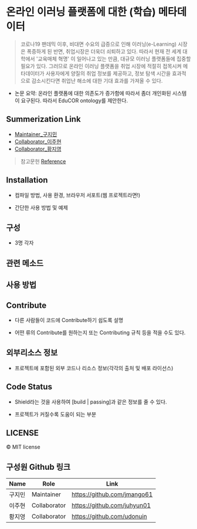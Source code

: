 # 온라인 이러닝 플랫폼에 대한 (학습) 메타데이터 

> 코로나19 팬데믹 이후, 비대면 수요의 급증으로 인해 이러닝(e-Learning) 시장은 폭증하게 된 반면, 취업시장은 더욱더 쇠퇴하고 있다. 따라서 현재 전 세계 대학에서 '교육매체 혁명' 이 일어나고 있는 만큼, 대규모 이러닝 플랫폼들에 집중할 필요가 있다. 그러므로 온라인 이러닝 플랫폼을 취업 시장에 적절히 접목시켜 메타데이터가 사용자에게 양질의 취업 정보를 제공하고, 정보 탐색 시간을 효과적으로 감소시킨다면 취업난 해소에 대한 기대 효과를 가져올 수 있다.

+ 논문 요약: 온라인 플랫폼에 대한 의존도가 증가함에 따라서 좀더 개인화된 시스템 이 요구된다.
따라서 EduCOR ontology를 제안한다.

## Summerization Link

+ [Maintainer_구지민](https://github.com/jmango61/metadata-about-E-learning-platform/blob/c5f83398c2482cddc7ee27881bc630d5a5195402/2128194_Gu%20Jimin.md)
+ [Collaborator_이주현](https://github.com/jmango61/metadata-about-E-learning-platform/blob/c5f83398c2482cddc7ee27881bc630d5a5195402/2036847_Lee%20Joohyun.md)
+ [Collaborator_황지영](https://github.com/jmango61/metadata-about-E-learning-platform/blob/c5f83398c2482cddc7ee27881bc630d5a5195402/2140072_Hwang%20Jiyoung.md)

>참고문헌 [Reference](https://arxiv.org/abs/2107.05522)

## Installation

- 컴파일 방법, 사용 환경, 브라우저 서포트(웹 프로젝트라면!)

- 간단한 사용 방법 및 예제

## 구성

+ 3명 각자

## 관련 메소드

## 사용 방법

## Contribute
- 다른 사람들이 코드에 Contribute하기 쉽도록 설명

- 어떤 류의 Contribute를 원하는지 또는 Contributing 규칙 등을 적을 수도 있다.

## 외부리소스 정보
- 프로젝트에 포함된 외부 코드나 리소스 정보(각각의 출처 및 배포 라이선스)

## Code Status

- Shield라는 것을 사용하여 [build | passing]과 같은 정보를 줄 수 있다.

- 프로젝트가 커질수록 도움이 되는 부분

## LICENSE

© MIT license

## 구성원 Github 링크

Name|Role|Link
---|---|---|
구지민|Maintainer|https://github.com/jmango61|
이주현|Collaborator|https://github.com/juhyun01|
황지영|Collaborator|https://github.com/udonuin|
